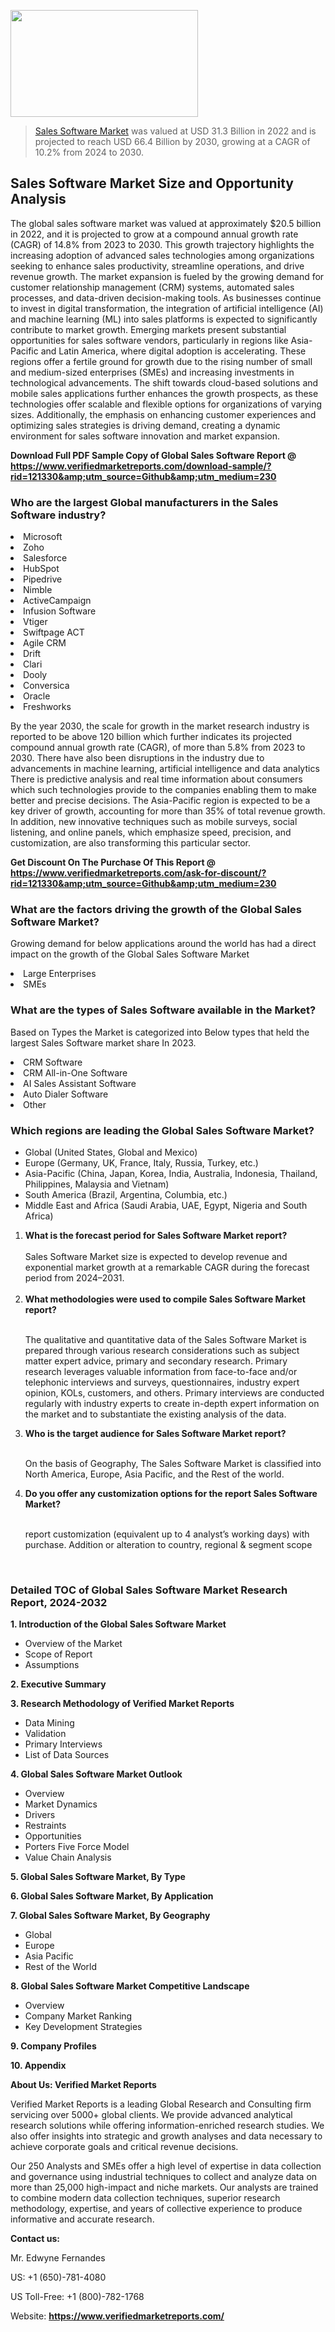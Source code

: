<img src="https://ffe5etoiles.com/wp-content/uploads/2024/12/MST1-300x171.png" alt="" width="300" height="171" class="alignnone size-medium wp-image-20088" /><blockquote><p><p><a href="https://www.verifiedmarketreports.com/download-sample/?rid=121330&utm_source=Github&utm_medium=230" target="_blank">Sales Software Market</a> was valued at USD 31.3 Billion in 2022 and is projected to reach USD 66.4 Billion by 2030, growing at a CAGR of 10.2% from 2024 to 2030.</p></blockquote><p><h2>Sales Software Market Size and Opportunity Analysis</h2> The global sales software market was valued at approximately $20.5 billion in 2022, and it is projected to grow at a compound annual growth rate (CAGR) of 14.8% from 2023 to 2030. This growth trajectory highlights the increasing adoption of advanced sales technologies among organizations seeking to enhance sales productivity, streamline operations, and drive revenue growth. The market expansion is fueled by the growing demand for customer relationship management (CRM) systems, automated sales processes, and data-driven decision-making tools. As businesses continue to invest in digital transformation, the integration of artificial intelligence (AI) and machine learning (ML) into sales platforms is expected to significantly contribute to market growth. Emerging markets present substantial opportunities for sales software vendors, particularly in regions like Asia-Pacific and Latin America, where digital adoption is accelerating. These regions offer a fertile ground for growth due to the rising number of small and medium-sized enterprises (SMEs) and increasing investments in technological advancements. The shift towards cloud-based solutions and mobile sales applications further enhances the growth prospects, as these technologies offer scalable and flexible options for organizations of varying sizes. Additionally, the emphasis on enhancing customer experiences and optimizing sales strategies is driving demand, creating a dynamic environment for sales software innovation and market expansion. </p><p class=""><strong>Download Full PDF Sample Copy of Global Sales Software Report @ <a href="https://www.verifiedmarketreports.com/download-sample/?rid=121330&amp;utm_source=Github&amp;utm_medium=230" target="_blank">https://www.verifiedmarketreports.com/download-sample/?rid=121330&amp;utm_source=Github&amp;utm_medium=230</a></strong></p><h3 id="" class="">Who are the largest Global manufacturers in the Sales Software industry?</h3><p><li>Microsoft</li><li> Zoho</li><li> Salesforce</li><li> HubSpot</li><li> Pipedrive</li><li> Nimble</li><li> ActiveCampaign</li><li> Infusion Software</li><li> Vtiger</li><li> Swiftpage ACT</li><li> Agile CRM</li><li> Drift</li><li> Clari</li><li> Dooly</li><li> Conversica</li><li> Oracle</li><li> Freshworks</li></p><div class=""><div class="" dir="" data-message-author-role="" data-message-id="" data-message-model-slug=""><div class=""><div class=""><div class=""><div class="" dir="" data-message-author-role="" data-message-id="" data-message-model-slug=""><div class=""><div class=""><p>By the year 2030, the scale for growth in the market research industry is reported to be above 120 billion which further indicates its projected compound annual growth rate (CAGR), of more than 5.8% from 2023 to 2030. There have also been disruptions in the industry due to advancements in machine learning, artificial intelligence and data analytics There is predictive analysis and real time information about consumers which such technologies provide to the companies enabling them to make better and precise decisions. The Asia-Pacific region is expected to be a key driver of growth, accounting for more than 35% of total revenue growth. In addition, new innovative techniques such as mobile surveys, social listening, and online panels, which emphasize speed, precision, and customization, are also transforming this particular sector.</p><p><strong>Get Discount On The Purchase Of This Report @&nbsp; <a href="https://www.verifiedmarketreports.com/ask-for-discount/?rid=121330&amp;utm_source=Github&amp;utm_medium=230" target="_blank">https://www.verifiedmarketreports.com/ask-for-discount/?rid=121330&amp;utm_source=Github&amp;utm_medium=230</a></strong></p></div></div></div></div></div></div></div></div><h3 id="" class="">What are the factors driving the growth of the Global Sales Software Market?</h3><p id="" class="">Growing demand for below applications around the world has had a direct impact on the growth of the Global Sales Software Market</p><p id="" class=""><li>Large Enterprises</li><li> SMEs</li></p><h3 id="" class="">What are the types of Sales Software available in the Market?</h3><p id="" class="">Based on Types the Market is categorized into Below types that held the largest Sales Software market share In 2023.</p><p id="" class=""><li>CRM Software</li><li> CRM All-in-One Software</li><li> AI Sales Assistant Software</li><li> Auto Dialer Software</li><li> Other</li></p><h3 id="" class="">Which regions are leading the Global Sales Software Market?</h3><ul><li>Global (United States, Global and Mexico)</li><li>Europe (Germany, UK, France, Italy, Russia, Turkey, etc.)</li><li>Asia-Pacific (China, Japan, Korea, India, Australia, Indonesia, Thailand, Philippines, Malaysia and Vietnam)</li><li>South America (Brazil, Argentina, Columbia, etc.)</li><li>Middle East and Africa (Saudi Arabia, UAE, Egypt, Nigeria and South Africa)</li></ul><p><ol><li><strong>What is the forecast period for Sales Software Market report?<br /></strong><br /><span data-sheets-root="1" data-sheets-value="{&quot;1&quot;:2,&quot;2&quot;:&quot;XXXX size is expected to develop revenue and exponential market growth at a remarkable CAGR during the forecast period from 2024&ndash;2030.&quot;}" data-sheets-userformat="{&quot;2&quot;:12674,&quot;4&quot;:{&quot;1&quot;:2,&quot;2&quot;:16776960},&quot;10&quot;:2,&quot;11&quot;:0,&quot;15&quot;:&quot;Arial&quot;,&quot;16&quot;:12}">Sales Software Market size is expected to develop revenue and exponential market growth at a remarkable CAGR during the forecast period from 2024&ndash;2031.</span><br /><br /></li><li><strong>What methodologies were used to compile Sales Software Market report?<br /><br /></strong><p>The qualitative and quantitative data of the&nbsp;Sales Software Market is prepared through various research considerations such as subject matter expert advice, primary and secondary research. Primary research leverages valuable information from face-to-face and/or telephonic interviews and surveys, questionnaires, industry expert opinion, KOLs, customers, and others. Primary interviews are conducted regularly with industry experts to create in-depth expert information on the market and to substantiate the existing analysis of the data.&nbsp;</p></li><li><strong>Who is the target audience for Sales Software Market report?<br /><br /></strong><p>On the basis of Geography, The&nbsp;Sales Software Market is classified into North America, Europe, Asia Pacific, and the Rest of the world.</p></li><li><strong>Do you offer any customization options for the report Sales Software Market?<br /><br /></strong><p>report customization (equivalent up to 4 analyst&rsquo;s working days) with purchase. Addition or alteration to country, regional &amp; segment scope</p><p>&nbsp;</p></li></ol></p><h3 id="" class="">Detailed TOC of Global Sales Software Market Research Report, 2024-2032</h3><p id="" class=""><strong>1. Introduction of the Global Sales Software Market</strong></p><ul><li>Overview of the Market</li><li>Scope of Report</li><li>Assumptions</li></ul><p id="" class=""><strong>2. Executive Summary</strong></p><p id="" class=""><strong>3. Research Methodology of&nbsp;Verified Market Reports</strong></p><ul><li>Data Mining</li><li>Validation</li><li>Primary Interviews</li><li>List of Data Sources</li></ul><p id="" class=""><strong>4. Global Sales Software Market Outlook</strong></p><ul><li>Overview</li><li>Market Dynamics</li><li>Drivers</li><li>Restraints</li><li>Opportunities</li><li>Porters Five Force Model</li><li>Value Chain Analysis</li></ul><p id="" class=""><strong>5. Global Sales Software Market, By&nbsp;Type</strong></p><p id="" class=""><strong>6. Global Sales Software Market, By Application</strong></p><p id="" class=""><strong>7. Global Sales Software Market, By Geography</strong></p><ul><li>Global</li><li>Europe</li><li>Asia Pacific</li><li>Rest of the World</li></ul><p id="" class=""><strong>8. Global Sales Software Market Competitive Landscape</strong></p><ul><li>Overview</li><li>Company Market Ranking</li><li>Key Development Strategies</li></ul><p id="" class=""><strong>9. Company Profiles</strong></p><p id="" class=""><strong>10. Appendix</strong></p><p id="" class=""><strong>About Us: Verified Market Reports</strong></p><p id="" class="">Verified Market Reports is a leading Global Research and Consulting firm servicing over 5000+ global clients. We provide advanced analytical research solutions while offering information-enriched research studies. We also offer insights into strategic and growth analyses and data necessary to achieve corporate goals and critical revenue decisions.</p><p id="" class="">Our 250 Analysts and SMEs offer a high level of expertise in data collection and governance using industrial techniques to collect and analyze data on more than 25,000 high-impact and niche markets. Our analysts are trained to combine modern data collection techniques, superior research methodology, expertise, and years of collective experience to produce informative and accurate research.</p><p id="" class=""><strong>Contact us:</strong></p><p id="" class="">Mr. Edwyne Fernandes</p><p id="" class="">US: +1 (650)-781-4080</p><p id="" class="">US Toll-Free: +1 (800)-782-1768</p><p id="" class="">Website: <a target="" data-test-app-aware-link=""><strong>https://www.verifiedmarketreports.com/</strong></a></p>
